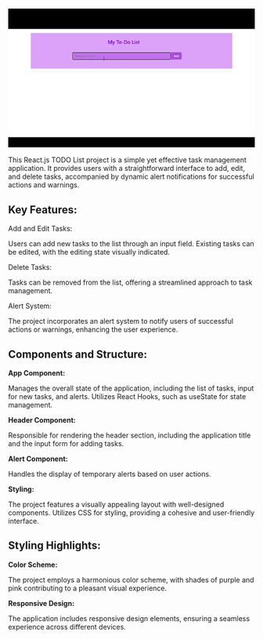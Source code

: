 ![Project GIF](My-To-Do-List.gif)


<p>This React.js TODO List project is a simple yet effective task management application. It provides users with a straightforward interface to add, edit, and delete tasks, accompanied by dynamic alert notifications for successful actions and warnings.</p>

<h2>Key Features:</h2>
<b></b>Add and Edit Tasks:</b>

<p>Users can add new tasks to the list through an input field.
Existing tasks can be edited, with the editing state visually indicated.</p>
<b></b>Delete Tasks:</b>

<p>Tasks can be removed from the list, offering a streamlined approach to task management.</p>
<b></b>Alert System:</b>

<p>The project incorporates an alert system to notify users of successful actions or warnings, enhancing the user experience.</p>
<h2>Components and Structure:</h2>
<b>App Component:</b>

<p>Manages the overall state of the application, including the list of tasks, input for new tasks, and alerts.
Utilizes React Hooks, such as useState for state management.</p>
<b>Header Component:</b>

<p>Responsible for rendering the header section, including the application title and the input form for adding tasks.</p>
<b>Alert Component:</b>

<p>Handles the display of temporary alerts based on user actions.</p>
<b>Styling:</b>

<p>The project features a visually appealing layout with well-designed components.
Utilizes CSS for styling, providing a cohesive and user-friendly interface.</p>
<h2>Styling Highlights:</h2>
<b>Color Scheme:</b>

<p>The project employs a harmonious color scheme, with shades of purple and pink contributing to a pleasant visual experience.</p>
<b>Responsive Design:</b>

<p>The application includes responsive design elements, ensuring a seamless experience across different devices.</p>


